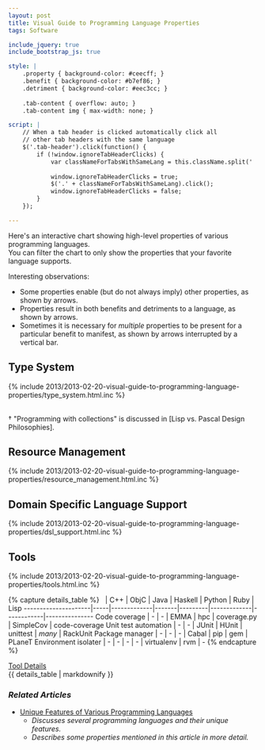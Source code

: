 ```yaml
---
layout: post
title: Visual Guide to Programming Language Properties
tags: Software

include_jquery: true
include_bootstrap_js: true

style: |
    .property { background-color: #ceecff; }
    .benefit { background-color: #b7ef86; }
    .detriment { background-color: #eec3cc; }
    
    .tab-content { overflow: auto; }
    .tab-content img { max-width: none; }

script: |
    // When a tab header is clicked automatically click all
    // other tab headers with the same language
    $('.tab-header').click(function() {
        if (!window.ignoreTabHeaderClicks) {
            var classNameForTabsWithSameLang = this.className.split(' ')[1];
            
            window.ignoreTabHeaderClicks = true;
            $('.' + classNameForTabsWithSameLang).click();
            window.ignoreTabHeaderClicks = false;
        }
    });

---
```


Here's an interactive chart showing high-level properties of various programming languages.  
You can filter the chart to only show the properties that your favorite language supports.

Interesting observations:

* Some <span class="property">properties</span> enable (but do not always imply) other <span class="property">properties</span>, as shown by arrows.
* <span class="property">Properties</span> result in both <span class="benefit">benefits</span> and <span class="detriment">detriments</span> to a language, as shown by arrows.
* Sometimes it is necessary for *multiple* <span class="property">properties</span> to be present for a particular <span class="benefit">benefit</span> to
  manifest, as shown by arrows interrupted by a vertical bar.

## Type System

{% include 2013/2013-02-20-visual-guide-to-programming-language-properties/type_system.html.inc %}

<br/>
† "Programming with collections" is discussed in [Lisp vs. Pascal Design Philosophies].

[Lisp vs. Pascal Design Philosophies]: /articles/2013/02/02/learnings-from-sicp/#lisp-vs-pascal-design-philosophies

## Resource Management

{% include 2013/2013-02-20-visual-guide-to-programming-language-properties/resource_management.html.inc %}

## Domain Specific Language Support

{% include 2013/2013-02-20-visual-guide-to-programming-language-properties/dsl_support.html.inc %}

## Tools

{% include 2013/2013-02-20-visual-guide-to-programming-language-properties/tools.html.inc %}

{% capture details_table %}
&nbsp;               | C++ | ObjC        | Java  | Haskell | Python      | Ruby       | Lisp
---------------------|-----|-------------|-------|---------|-------------|------------|---------------
Code coverage        | -   | -           | EMMA  | hpc     | coverage.py | SimpleCov  | code-coverage
Unit test automation | -   | -           | JUnit | HUnit   | unittest    | *many*     | RackUnit
Package manager      | -   | -           | -     | Cabal   | pip         | gem        | PLaneT
Environment isolater | -   | -           | -     | -       | virtualenv  | rvm        | -
{% endcapture %}

<div class="accordion" id="accordion2">
  <div class="accordion-group">
    <div class="accordion-heading">
      <a class="accordion-toggle" data-toggle="collapse" data-parent="#accordion2" href="#collapseOne">
        Tool Details
      </a>
    </div>
    <div id="collapseOne" class="accordion-body collapse">
      <div class="accordion-inner">
        {{ details_table | markdownify }}
      </div>
    </div>
  </div>
</div>

### *Related Articles*

* [Unique Features of Various Programming Languages](/articles/2013/01/29/unique-features-of-various-programming-languages/)
    * *Discusses several programming languages and their unique features.*
    * *Describes some <span class="property">properties</span> mentioned in this article in more detail.*
